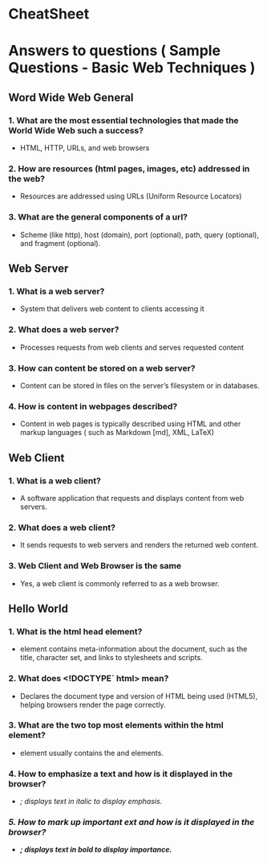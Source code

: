 # CheatSheet

# Answers to questions ( Sample Questions - Basic Web Techniques )

## Word Wide Web General

### 1. What are the most essential technologies that made the World Wide Web such a success?

- HTML, HTTP, URLs, and web browsers

### 2. How are resources (html pages, images, etc) addressed in the web?

- Resources are addressed using URLs (Uniform Resource Locators)

### 3. What are the general components of a url?

- Scheme (like http), host (domain), port (optional), path, query (optional), and fragment (optional).

## Web Server

### 1. What is a web server?

- System that delivers web content to clients accessing it

### 2. What does a web server?

- Processes requests from web clients and serves requested content
 
### 3. How can content be stored on a web server?

- Content can be stored in files on the server’s filesystem or in databases.

### 4. How is content in webpages described?

- Content in web pages is typically described using HTML and other markup languages ( such as Markdown [md], XML, LaTeX)

## Web Client

### 1. What is a web client?

- A software application that requests and displays content from web servers.

### 2. What does a web client?

- It sends requests to web servers and renders the returned web content. 

### 3. Web Client and Web Browser is the same

- Yes, a web client is commonly referred to as a web browser.

## Hello World

### 1. What is the html head element?

- <head> element contains meta-information about the document, such as the title, character set, and links to stylesheets and scripts.

### 2. What does <!DOCTYPE` html> mean?

- Declares the document type and version of HTML being used (HTML5), helping browsers render the page correctly.

### 3. What are the two top most elements within the html element?

- <html> element usually contains the <head> and <body> elements.

### 4. How to emphasize a text and how is it displayed in the browser?

- <em> ; displays text in italic to display emphasis.

### 5. How to mark up important ext and how is it displayed in the browser?

- <strong> ; displays text in bold to display importance.
